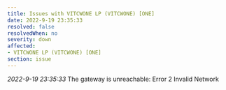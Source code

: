 ```yaml
---
title: Issues with VITCWONE LP (VITCWONE) [ONE]
date: 2022-9-19 23:35:33
resolved: false
resolvedWhen: no
severity: down
affected:
- VITCWONE LP (VITCWONE) [ONE]
section: issue
---
```


*2022-9-19 23:35:33* The gateway is unreachable: Error 2 Invalid Network